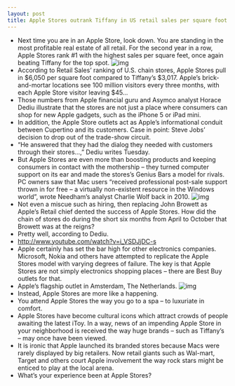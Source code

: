 ```yaml
---
layout: post
title: Apple Stores outrank Tiffany in US retail sales per square foot
---
```

* Next time you are in an Apple Store, look down. You are standing in the most profitable real estate of all retail. For the second year in a row, Apple Stores rank #1 with the highest sales per square feet, once again beating Tiffany for the top spot.
![img](http://media.idownloadblog.com/wp-content/uploads/2012/10/iPhone-5-in-Apple-Store.jpg)
* According to Retail Sales’ ranking of U.S. chain stores, Apple Stores pull in $6,050 per square foot compared to Tiffany’s $3,017. Apple’s brick-and-mortar locations see 100 million visitors every three months, with each Apple Store visitor leaving $45…
* Those numbers from Apple financial guru and Asymco analyst Horace Dediu illustrate that the stores are not just a place where consumers can shop for new Apple gadgets, such as the iPhone 5 or iPad mini.
* In addition, the Apple Store outlets act as Apple’s informational conduit between Cupertino and its customers. Case in point: Steve Jobs’ decision to drop out of the trade-show circuit.
* “He answered that they had the dialog they needed with customers through their stores…,” Dediu writes Tuesday.
* But Apple Stores are even more than boosting products and keeping consumers in contact with the mothership – they turned computer support on its ear and made the stores’s Genius Bars a model for rivals. PC owners saw that Mac users “received professional post-sale support thrown in for free – a virtually non-existent resource in the Windows world”, wrote Needham’s analyst Charlie Wolf back in 2010.
![img](http://media.idownloadblog.com/wp-content/uploads/2012/11/apple_store_sq_foot_sales.png)
* Not even a miscue such as hiring, then replacing John Browett as Apple’s Retail chief dented the success of Apple Stores. How did the chain of stores do during the short six months from April to October that Browett was at the reigns?
* Pretty well, according to Dediu.
* http://www.youtube.com/watch?v=i_VSDJjDC-s
* Apple certainly has set the bar high for other electronics companies. Microsoft, Nokia and others have attempted to replicate the Apple Stores model with varying degrees of failure. The key is that Apple Stores are not simply electronics shopping places – there are Best Buy outlets for that.
* Apple’s flagship outlet in Amsterdam, The Netherlands.
![img](http://media.idownloadblog.com/wp-content/uploads/2012/05/Apple-Store-Amsterdam-interior-001.jpeg)
* Instead, Apple Stores are more like a happening.
* You attend Apple Stores the way you go to a spa – to luxuriate in comfort.
* Apple Stores have become cultural icons which attract crowds of people awaiting the latest iToy. In a way, news of an impending Apple Store in your neighborhood is received the way huge brands – such as Tiffany’s – may once have been viewed.
* It is ironic that Apple launched its branded stores because Macs were rarely displayed by big retailers. Now retail giants such as Wal-mart, Target and others court Apple involvement the way rock stars might be enticed to play at the local arena.
* What’s your experience been at Apple Stores?

